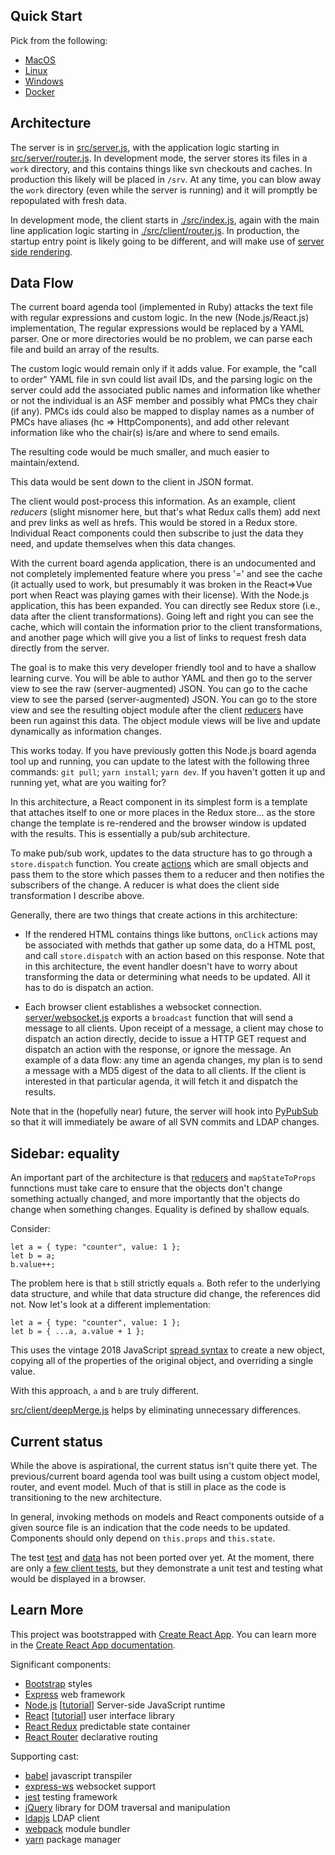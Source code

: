 ## Quick Start

Pick from the following:

* [MacOS](./MACOSX.md)
* [Linux](./LINUX.md)
* [Windows](./WINDOWS.md)
* [Docker](./Dockerfile)

## Architecture

The server is in [src/server.js](src/server.js), with the application logic
starting in [src/server/router.js](src/server/router.js).  In development
mode, the server  stores its files in a `work` directory, and this contains
things like svn checkouts and caches.  In production this likely will be placed
in `/srv`.  At any time, you can blow away the `work` directory (even while the
server is running) and it will promptly be repopulated with fresh data.

In development mode, the client starts in [./src/index.js](src/index.js), again
with the main line application logic starting in
[./src/client/router.js](src/client/router.js).  In production, the startup
entry point is likely going to be different, and will make use of
[server side rendering](https://reactjs.org/docs/react-dom-server.html).

## Data Flow

The current board agenda tool (implemented in Ruby) attacks the text file with
regular expressions and custom logic.  In the new (Node.js/React.js)
implementation, The regular expressions would be replaced by a YAML parser.
One or more directories would be no problem, we can parse each file and build
an array of the results.

The custom logic would remain only if it adds value.  For example, the "call to
order" YAML file in svn could list avail IDs, and the parsing logic on the
server could add the associated public names and information like whether or
not the individual is an ASF member and possibly what PMCs they chair (if any).
PMCs ids could also be mapped to display names as a number of PMCs have aliases
(hc => HttpComponents), and add other relevant information like who the
chair(s) is/are and where to send emails.

The resulting code would be much smaller, and much easier to maintain/extend.

This data would be sent down to the client in JSON format.

The client would post-process this information.  As an example, client
*reducers* (slight misnomer here, but that's what Redux calls them) add next and
prev links as well as hrefs.  This would be stored in a Redux store.
Individual React components could then subscribe to just the data they need,
and update themselves when this data changes.

With the current board agenda application, there is an undocumented and not
completely implemented feature where you press '=' and see the cache (it
actually used to work, but presumably it was broken in the React=>Vue port when
React was playing games with their license).  With the Node.js application,
this has been expanded.  You can directly see Redux store (i.e., data after the
client transformations). Going left and right you can see the cache, which will
contain the information prior to the client transformations, and another page
which will give you a list of links to request fresh data directly from the
server.

The goal is to make this very developer friendly tool and to have a shallow
learning curve.  You will be able to author YAML and then go to the server view
to see the raw (server-augmented) JSON.  You can go to the cache view to see
the parsed (server-augmented) JSON.  You can go to the store view and see the
resulting object module after the client [reducers](./src/client/reducers) have
been run against this data.  The object module views will be live and update
dynamically as information changes.

This works today.  If you have previously gotten this Node.js board agenda tool
up and running, you can update to the latest with the following three commands:
`git pull`; `yarn install`; `yarn dev`.  If you haven't gotten it up and
running yet, what are you waiting for? 

In this architecture, a React component in its simplest form is a template that
attaches itself to one or more places in the Redux store... as the store change
the template is re-rendered and the browser window is updated with the results.
This is essentially a pub/sub architecture.

To make pub/sub work, updates to the data structure has to go through a
`store.dispatch` function.  You create [actions](src/actions.js) which are
small objects and pass them to the store which passes them to a reducer and
then notifies the subscribers of the change.  A reducer is what does the client
side transformation I describe above.

Generally, there are two things that create actions in this architecture:

* If the rendered HTML contains things like buttons, `onClick` actions may be
associated with methds that gather up some data, do a HTML post, and call
`store.dispatch` with an action based on this response.  Note that in this
architecture, the event handler doesn't have to worry about transforming the
data or determining what needs to be updated.  All it has to do is dispatch an
action.

* Each browser client establishes a websocket connection.
[server/websocket.js](src/server/websocket.js) exports a `broadcast` function
that will send a message to all clients.  Upon receipt of a message, a client
may chose to dispatch an action directly, decide to issue a HTTP GET request
and dispatch an action with the response, or ignore the message.  An example of
a data flow: any time an agenda changes, my plan is to send a message with a
MD5 digest of the data to all clients.  If the client is interested in that
particular agenda, it will fetch it and dispatch the results. 

Note that in the (hopefully near) future, the server will hook into
[PyPubSub](https://infra.apache.org/pypubsub.html) so that it will immediately
be aware of all SVN commits and LDAP changes.

## Sidebar: equality

An important part of the architecture is that [reducers](./src/client/reducers)
and `mapStateToProps` funnctions must take care to ensure that the objects
don't change something actually changed, and more importantly that the objects
do change when something changes.  Equality is defined by shallow equals.

Consider:

    let a = { type: "counter", value: 1 };
    let b = a;
    b.value++;

The problem here is that `b` still strictly equals `a`.  Both refer to the
underlying data structure, and while that data structure did change, the
references did not.  Now let's look at a different implementation:

    let a = { type: "counter", value: 1 };
    let b = { ...a, a.value + 1 };

This uses the vintage 2018 JavaScript [spread
syntax](https://developer.mozilla.org/en-US/docs/Web/JavaScript/Reference/Operators/Spread_syntax)
to create a new object, copying all of the properties of the original object,
and overriding a single value.

With this approach, `a` and `b` are truly different.

[src/client/deepMerge.js](./src/client/deepMerge.js) helps by eliminating
unnecessary differences.

## Current status

While the above is aspirational, the current status isn't quite there yet.
The previous/current board agenda tool was built using a custom object model,
router, and event model.  Much of that is still in place as the code is
transitioning to the new architecture. 

In general, invoking methods on models and React components outside of
a given source file is an indication that the code needs to be updated.
Components should only depend on `this.props` and `this.state`.

The test
[test](https://github.com/apache/whimsy/tree/master/www/board/agenda/spec) and
[data](https://github.com/apache/whimsy/tree/master/www/board/agenda/test) has
not been ported over yet.  At the moment, there are only a [few client
tests](https://github.com/rubys/whimsy-board-agenda-nodejs/tree/master/src/client/__tests__),
but they demonstrate a unit test and testing what would be displayed in a
browser.

## Learn More

This project was bootstrapped with [Create React App](https://github.com/facebook/create-react-app).  You can learn more in the [Create React App documentation](https://facebook.github.io/create-react-app/docs/getting-started).

Significant components:
 * [Bootstrap](https://getbootstrap.com/) styles
 * [Express](https://expressjs.com/) web framework
 * [Node.js](https://nodejs.org/en/docs/guides/) [[tutorial](https://nodejs.dev/)] Server-side JavaScript runtime
 * [React](https://reactjs.org/) [[tutorial](https://reactjs.org/tutorial/tutorial.html)] user interface library
 * [React Redux](https://react-redux.js.org/) predictable state container
 * [React Router](https://reacttraining.com/react-router/) declarative routing

Supporting cast:
 * [babel](https://babeljs.io/) javascript transpiler
 * [express-ws](https://www.npmjs.com/package/express-ws) websocket support
 * [jest](https://jestjs.io/) testing framework
 * [jQuery](https://jquery.com/) library for DOM traversal and manipulation
 * [ldapjs](http://ldapjs.org/) LDAP client
 * [webpack](https://webpack.js.org/) module bundler
 * [yarn](https://yarnpkg.com/) package manager
